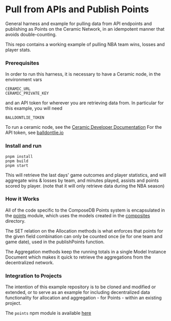 # Pull from APIs and Publish Points

General harness and example for pulling data from API endpoints and publishing as Points on the Ceramic Network, in an idempotent manner that avoids double-counting.

This repo contains a working example of pulling NBA team wins, losses and player stats. 

### Prerequisites

In order to run this harness, it is necessary to have a Ceramic node, in the environment vars

```
CERAMIC_URL
CERAMIC_PRIVATE_KEY
```

and an API token for wherever you are retrieving data from.  In particular for this example, you will need

```
BALLDONTLIE_TOKEN
```
To run a ceramic node, see the [Ceramic Developer Documentation](https://developers.ceramic.network/) 
For the API token, see [balldontlie.io](https://balldontlie.io)

### Install and run

```
pnpm install
pnpm build
pnpm start
```

This will retrieve the last days' game outcomes and player statistics, and will aggregate wins & losses by team, and minutes played, assists and points scored by player.
(note that it will only retrieve data during the NBA season)

### How it Works

All of the code specific to the ComposeDB Points system is encapsulated in the [points](src/points.ts) module, which uses the models created in the [composites](composites/) directory.

The SET relation on the Allocation methods is what enforces that points for the given field combination can only be counted once (ie for one team and game date), used in the publishPoints function.

The Aggregation methods keep the running totals in a single Model Instance Document which makes it quick to retrieve the aggregations from the decentralized network.

### Integration to Projects

The intention of this example repository is to be cloned and modified or extended, or to serve as an example for including decentralized data functionality for allocation and aggregation - for Points - within an existing project.  
 
The `points` npm module is available [here](https://github.com/ceramicstudio/solutions)
